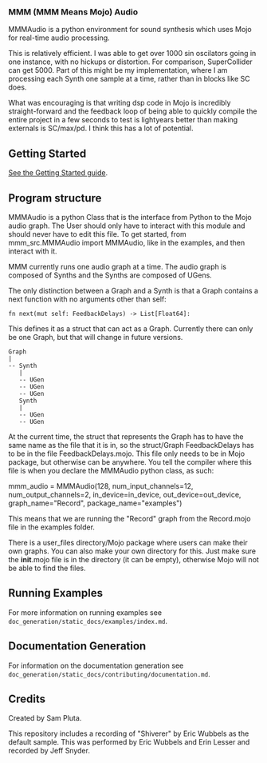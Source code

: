 ### MMM (MMM Means Mojo) Audio 

MMMAudio is a python environment for sound synthesis which uses Mojo for real-time audio processing.

This is relatively efficient. I was able to get over 1000 sin oscilators going in one instance, with no hickups or distortion. For comparison, SuperCollider can get 5000. Part of this might be my implementation, where I am processing each Synth one sample at a time, rather than in blocks like SC does.

What was encouraging is that writing dsp code in Mojo is incredibly straight-forward and the feedback loop of being able to quickly compile the entire project in a few seconds to test is lightyears better than making externals is SC/max/pd. I think this has a lot of potential.

## Getting Started

[See the Getting Started guide](doc_generation/static_docs/getting-started.md).

## Program structure

MMMAudio is a python Class that is the interface from Python to the Mojo audio graph. The User should only have to interact with this module and should never have to edit this file. To get started, from mmm_src.MMMAudio import MMMAudio, like in the examples, and then interact with it.

MMM currently runs one audio graph at a time. The audio graph is composed of Synths and the Synths are composed of UGens.

The only distinction between a Graph and a Synth is that a Graph contains a next function with no arguments other than self:
```
fn next(mut self: FeedbackDelays) -> List[Float64]:
```
This defines it as a struct that can act as a Graph. Currently there can only be one Graph, but that will change in future versions.
```
Graph
|
-- Synth
   |
   -- UGen
   -- UGen
   -- UGen
   Synth
   |
   -- UGen
   -- UGen
```

At the current time, the struct that represents the Graph has to have the same name as the file that it is in, so the struct/Graph FeedbackDelays has to be in the file FeedbackDelays.mojo. This file only needs to be in Mojo package, but otherwise can be anywhere. You tell the compiler where this file is when you declare the MMMAudio python class, as such:

mmm_audio = MMMAudio(128, num_input_channels=12, num_output_channels=2, in_device=in_device, out_device=out_device, graph_name="Record", package_name="examples")

This means that we are running the "Record" graph from the Record.mojo file in the examples folder. 

There is a user_files directory/Mojo package where users can make their own graphs. You can also make your own directory for this. Just make sure the __init__.mojo file is in the directory (it can be empty), otherwise Mojo will not be able to find the files.

## Running Examples

For more information on running examples see `doc_generation/static_docs/examples/index.md`.

## Documentation Generation

For information on the documentation generation see `doc_generation/static_docs/contributing/documentation.md`.

## Credits

Created by Sam Pluta.

This repository includes a recording of "Shiverer" by Eric Wubbels as the default sample. This was performed by Eric Wubbels and Erin Lesser and recorded by Jeff Snyder.